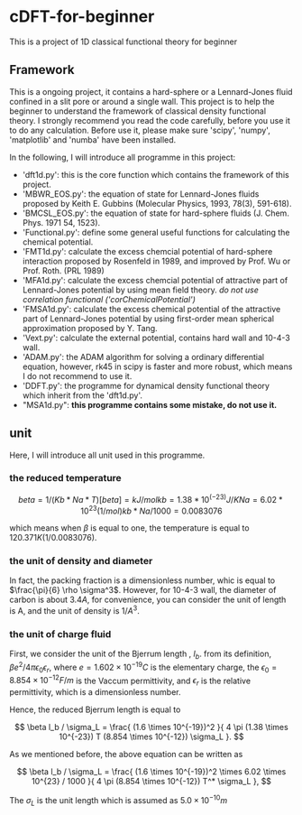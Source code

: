 # cDFT-for-beginner
This is a project of 1D classical functional theory for beginner

## Framework

This is a ongoing project, it contains a hard-sphere or a Lennard-Jones fluid confined in a slit pore or around a single wall.
This project is to help the beginner to understand the framework of classical density functional theory.
I strongly recommend you read the code carefully, before you use it to do any calculation. 
Before use it, please make sure 'scipy', 'numpy', 'matplotlib' and 'numba' have been installed.

In the following, I will introduce all programme in this project:
* 'dft1d.py': this is the core function which contains the framework of this project.
* 'MBWR_EOS.py': the equation of state for Lennard-Jones fluids proposed by Keith E. Gubbins (Molecular Physics, 1993, 78(3), 591-618).
* 'BMCSL_EOS.py': the equation of state for hard-sphere fluids (J. Chem. Phys. 1971 54, 1523).
* 'Functional.py': define some general useful functions for calculating the chemical potential.
* 'FMT1d.py': calculate the excess chemcial potential of hard-sphere interaction proposed by Rosenfeld in 1989, and improved by Prof. Wu or Prof. Roth. (PRL 1989)
* 'MFA1d.py': calculate the excess chemcial potential of attractive part of Lennard-Jones potential by using mean field theory. *do not use correlation functional ('corChemicalPotential')*
* 'FMSA1d.py': calculate the excess chemical potential of the attractive part of Lennard-Jones potential by using first-order mean spherical approximation proposed by Y. Tang.
* 'Vext.py': calculate the external potential, contains hard wall and 10-4-3 wall.
* 'ADAM.py': the ADAM algorithm for solving a ordinary differential equation, however, rk45 in scipy is faster and more robust, which means I do not recommend to use it.
* 'DDFT.py': the programme for dynamical density functional theory which inherit from the 'dft1d.py'.
* "MSA1d.py": **this programme contains some mistake, do not use it.**

## unit 

Here, I will introduce all unit used in this programme.

### the reduced temperature

$$
beta   = 1 / (Kb * Na * T)
[beta] = kJ / mol
kb = 1.38 * 10^(-23) J/K
Na = 6.02 * 10^23 (1/mol)
kb * Na / 1000 = 0.0083076
$$

which means when $\beta$ is equal to one, the temperature is equal to $120.371K (1/0.0083076)$.

### the unit of density and diameter

In fact, the packing fraction is a dimensionless number, whic is equal to $\frac{\pi}{6} \rho \sigma^3$. 
However, for 10-4-3 wall, the diameter of carbon is about $3.4A$, for convenience, you can consider the unit of length is A, 
and the unit of density is $1/A^3$.

### the unit of charge fluid

First, we consider the unit of the Bjerrum length , $l_b$. from its definition, $\beta e^2 / 4 \pi \epsilon_0 \epsilon_r$,
where $e = 1.602 \times 10^{-19} C$ is the elementary charge, the $\epsilon_0 = 8.854\times 10^{-12} F/m$ is the Vaccum permittivity,
and $\epsilon_r$ is the relative permittivity, which is a dimensionless number.

Hence, the reduced Bjerrum length is equal to 

$$
\beta l_b / \sigma_L = \frac{ (1.6 \times 10^{-19})^2 }{ 4 \pi (1.38 \times 10^{-23}) T (8.854 \times 10^{-12}) \sigma_L }.
$$

As we mentioned before, the above equation can be written as 

$$
\beta l_b / \sigma_L = \frac{ (1.6 \times 10^{-19})^2 \times 6.02 \times 10^{23} / 1000 }{ 4 \pi (8.854 \times 10^{-12}) T^* \sigma_L },
$$

The $\sigma_L$ is the unit length which is assumed as $5.0\times10^{-10}m$

